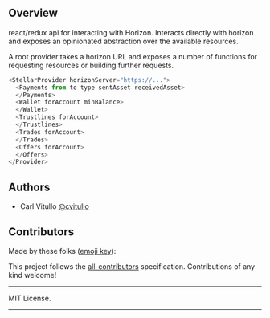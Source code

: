 <!--
These are helpful, keep them around until we can publish and actually use them.
[![Build Status](https://travis-ci.org/jaredpalmer/formik.svg?branch=master)](https://travis-ci.org/jaredpalmer/formik)
[![Stable Release](https://img.shields.io/npm/v/formik.svg)](https://npm.im/formik)
[![Next Release](https://img.shields.io/npm/v/formik/next.svg)](https://www.npmjs.com/package/formik/v/next)
[![Blazing Fast](https://badgen.now.sh/badge/speed/blazing%20%F0%9F%94%A5/green)](https://npm.im/formik)
[![gzip size](http://img.badgesize.io/https://unpkg.com/formik@latest/dist/formik.umd.production.js?compression=gzip)](https://unpkg.com/formik@latest/dist/formik.umd.production.js)
[![license](https://badgen.now.sh/badge/license/MIT)](./LICENSE)
-->

## Overview

react/redux api for interacting with Horizon. Interacts directly with horizon
and exposes an opinionated abstraction over the available resources.

A root provider takes a horizon URL and exposes a number of functions for
requesting resources or building further requests.

```js
<StellarProvider horizonServer="https://...">
  <Payments from to type sentAsset receivedAsset>
  </Payments>
  <Wallet forAccount minBalance>
  </Wallet>
  <Trustlines forAccount>
  </Trustlines>
  <Trades forAccount>
  </Trades>
  <Offers forAccount>
  </Offers>
</Provider>
```

## Authors

- Carl Vitullo [@cvitullo](https://twitter.com/cvitullo)

## Contributors

Made by these folks
([emoji key](https://github.com/kentcdodds/all-contributors#emoji-key)):

<!-- ALL-CONTRIBUTORS-LIST:START - Do not remove or modify this section -->

<!-- ALL-CONTRIBUTORS-LIST:END -->

This project follows the
[all-contributors](https://github.com/kentcdodds/all-contributors)
specification. Contributions of any kind welcome!

---

MIT License.

---
